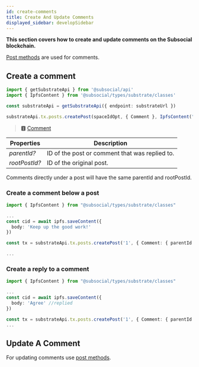 ```yaml
---
id: create-comments
title: Create And Update Comments
displayed_sidebar: developSidebar
---
```

**This section covers how to create and update comments on the Subsocial blockchain.**

[Post methods](/docs/sdk/quick-start/posts/creating-posts) are used for comments.

## Create a comment

```typescript
import { getSubstrateApi } from '@subsocial/api'
import { IpfsContent } from '@subsocial/types/substrate/classes'

const substrateApi = getSubstrateApi({ endpoint: substrateUrl })

substrateApi.tx.posts.createPost(spaceIdOpt, { Сomment }, IpfsContent("CID of your content"))
```

> 🅸 [Comment](https://docs.subsocial.network/js-docs/js-sdk/interfaces/interfaces.comment.html) 

| Properties    | Description |
| ----------- | ----------- |
| _parentId?_ | ID of the post or comment that was replied to. |
| _rootPostId?_ | ID of the original post. |

Comments directly under a post will have the same parentId and rootPostId.

### Create a comment below a post

```typescript
import { IpfsContent } from "@subsocial/types/substrate/classes"

...
const cid = await ipfs.saveContent({
  body: 'Keep up the good work!'
})

const tx = substrateApi.tx.posts.createPost('1', { Comment: { parentId: null, rootPostId: '1'}}, IpfsContent(cid))

...
```

### Create a reply to a comment

```typescript
import { IpfsContent } from "@subsocial/types/substrate/classes"

...
const cid = await ipfs.saveContent({
  body: 'Agree' //replied
})

const tx = substrateApi.tx.posts.createPost('1', { Comment: { parentId: '2', rootPostId: '1'}}, IpfsContent(cid))
...
```

## Update A Comment

For updating comments use [post methods](/docs/sdk/quick-start/posts/creating-posts).
